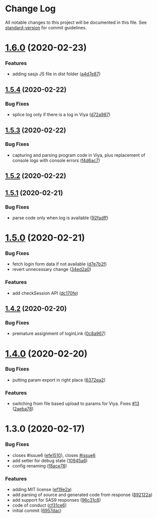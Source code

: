 # Change Log

All notable changes to this project will be documented in this file. See [standard-version](https://github.com/conventional-changelog/standard-version) for commit guidelines.

<a name="1.6.0"></a>
# [1.6.0](https://github.com/macropeople/sasjs/compare/v1.5.4...v1.6.0) (2020-02-23)


### Features

* adding sasjs JS file in dist folder ([a4d7e87](https://github.com/macropeople/sasjs/commit/a4d7e87))



<a name="1.5.4"></a>
## [1.5.4](https://github.com/macropeople/sasjs/compare/v1.5.3...v1.5.4) (2020-02-22)


### Bug Fixes

* splice log only if there is a log in Viya ([d72a987](https://github.com/macropeople/sasjs/commit/d72a987))



<a name="1.5.3"></a>
## [1.5.3](https://github.com/macropeople/sasjs/compare/v1.5.2...v1.5.3) (2020-02-22)


### Bug Fixes

* capturing and parsing program code in Viya, plus replacement of console logs with console errors ([f4d6ac7](https://github.com/macropeople/sasjs/commit/f4d6ac7))



<a name="1.5.2"></a>
## [1.5.2](https://github.com/macropeople/sasjs/compare/v1.5.1...v1.5.2) (2020-02-22)



<a name="1.5.1"></a>
## [1.5.1](https://github.com/macropeople/sasjs/compare/v1.5.0...v1.5.1) (2020-02-21)


### Bug Fixes

* parse code only when log is available ([92fadff](https://github.com/macropeople/sasjs/commit/92fadff))



<a name="1.5.0"></a>
# [1.5.0](https://github.com/macropeople/sasjs/compare/v1.4.2...v1.5.0) (2020-02-21)


### Bug Fixes

* fetch login form data if not available ([d7e7b2f](https://github.com/macropeople/sasjs/commit/d7e7b2f))
* revert unnecessary change ([34ed2a0](https://github.com/macropeople/sasjs/commit/34ed2a0))


### Features

* add checkSession API ([dc170fe](https://github.com/macropeople/sasjs/commit/dc170fe))



<a name="1.4.2"></a>
## [1.4.2](https://github.com/macropeople/sasjs/compare/v1.4.0...v1.4.2) (2020-02-20)


### Bug Fixes

* premature assignment of loginLink ([0c8a967](https://github.com/macropeople/sasjs/commit/0c8a967))



<a name="1.4.0"></a>
# [1.4.0](https://github.com/macropeople/sasjs/compare/v1.3.0...v1.4.0) (2020-02-20)


### Bug Fixes

* putting param export in right place ([6372ea2](https://github.com/macropeople/sasjs/commit/6372ea2))


### Features

* switching from file based upload to params for Viya.  Fixes [#13](https://github.com/macropeople/sasjs/issues/13) ([2aeba78](https://github.com/macropeople/sasjs/commit/2aeba78))



<a name="1.3.0"></a>
# 1.3.0 (2020-02-17)


### Bug Fixes

*  closes #issue6 ([efe1510](https://github.com/macropeople/sasjs/commit/efe1510)), closes [#issue6](https://github.com/macropeople/sasjs/issues/issue6)
* add setter for debug state ([10945a6](https://github.com/macropeople/sasjs/commit/10945a6))
* config renaming ([f8ace78](https://github.com/macropeople/sasjs/commit/f8ace78))


### Features

*  adding MIT license ([ef19e2a](https://github.com/macropeople/sasjs/commit/ef19e2a))
* add parsing of source and generated code from response ([892122a](https://github.com/macropeople/sasjs/commit/892122a))
* add support for SAS9 responses ([96c31c8](https://github.com/macropeople/sasjs/commit/96c31c8))
* code of conduct ([cf31ce6](https://github.com/macropeople/sasjs/commit/cf31ce6))
* initial commit ([6957dac](https://github.com/macropeople/sasjs/commit/6957dac))

